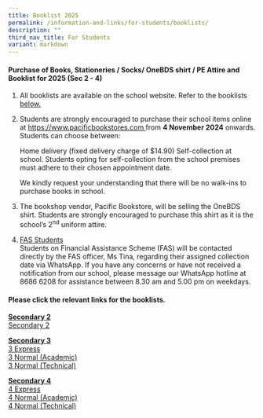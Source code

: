```yaml
---
title: Booklist 2025
permalink: /information-and-links/for-students/booklists/
description: ""
third_nav_title: For Students
variant: markdown
---
```

<h4><strong>Purchase of Books, Stationeries / Socks/ OneBDS shirt / PE Attire and Booklist for 2025 (Sec 2 - 4)</strong></h4>
<ol data-tight="true" class="tight">
<li>
<p>All booklists are available on the school website. Refer to the booklists&nbsp;
<a href="booklist" rel="noopener noreferrer nofollow" id="target=&quot;_blank&quot;">below.</a>
</p>
</li>
<li>
<p>Students are strongly encouraged to purchase their school items online
at <a href="https://www.pacificbookstores.com" rel="noopener nofollow" target="_blank">https://www.pacificbookstores.com </a>from <strong>4 November 2024</strong> onwards.
Students can choose between:
	</p><p>Home delivery (fixed delivery charge of $14.90)
	Self-collection at school. Students opting for self-collection from the school premises must adhere to their chosen appointment date.
</p><p>We kindly request your understanding that there will be no walk-ins to
purchase books in school.</p>
</li>
<li>
<p>The bookshop vendor, Pacific Bookstore, will be selling the OneBDS shirt.
Students are strongly encouraged to purchase this shirt as it is the school’s
2<sup>nd</sup> uniform attire.</p>
</li>
<li>
<p><u>FAS Students </u>
<br>Students on Financial Assistance Scheme (FAS) will be contacted directly
by the FAS officer, Ms Tina, regarding their assigned collection date via
WhatsApp. If you have any concerns or have not received a notification
from our school, please message our WhatsApp hotline at 8686 6208 for assistance
between 8.30 am and 5.00 pm on weekdays.</p>
<p></p>
</li>
</ol>
<a id="booklist"><h4>Please click the relevant links for the booklists.</h4></a>
<p><strong><u>Secondary 2</u></strong> 
<br><a href="/files/Booklist/BSSS_S2_BOOKLIST_FOR_YEAR_2025.pdf" rel="noopener nofollow" target="_blank">Secondary 2</a>
</p>
<p><strong><u>Secondary 3</u></strong> 
<br><a href="/files/Booklist/BSSS_S3__EXP__BOOKLIST_FOR_YEAR_2025.pdf" rel="noopener nofollow" target="_blank">3 Express</a>
<br><a href="/files/Booklist/BSSS_S3__NA__BOOKLIST_FOR_YEAR_2025.pdf" rel="noopener nofollow" target="_blank">3 Normal (Academic)</a>
<br><a href="/files/Booklist/BSSS_S3__NT__BOOKLIST_FOR_YEAR_2025.pdf" rel="noopener nofollow" target="_blank">3 Normal (Technical)</a>
</p>
<p><strong><u>Secondary 4 </u></strong>
<br><a href="/files/Booklist/BSSS_S4__EXP__BOOKLIST_FOR_YEAR_2025.pdf" rel="noopener noreferrer nofollow" target="_blank">4 Express</a>
<br><a href="/files/Booklist/BSSS_S4__NA__BOOKLIST_FOR_YEAR_2025.pdf" rel="noopener noreferrer nofollow" target="_blank">4 Normal (Academic)</a>
<br><a href="/files/Booklist/BSSS_S4__NT__BOOKLIST_FOR_YEAR_2025.pdf" rel="noopener noreferrer nofollow" target="_blank">4 Normal (Technical)</a>
</p>